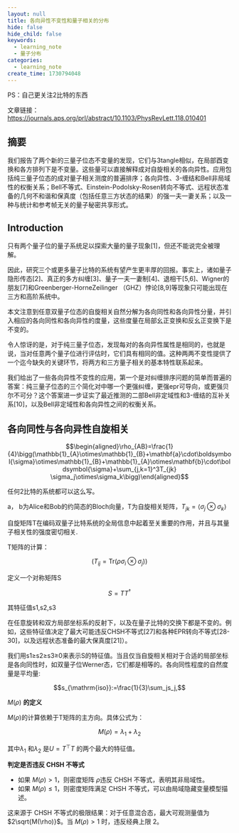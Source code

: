 ```yaml
---
layout: null
title: 各向异性不变性和量子相关的分布
hide: false
hide_child: false
keywords:
  - learning_note
  - 量子分布
categories:
  - learning_note
create_time: 1730794048
---
```



PS：自己更关注2比特的东西

文章链接：https://journals.aps.org/prl/abstract/10.1103/PhysRevLett.118.010401

## 摘要

我们报告了两个新的三量子位态不变量的发现，它们与3tangle相似，在局部酉变换和各方排列下是不变量。这些量可以直接解释成对自旋相关的各向异性。应用包括纯三量子位态的成对量子相关测度的普遍排序；各向异性、3-缠结和Bell非局域性的权衡关系；Bell不等式、Einstein-Podolsky-Rosen转向不等式、远程状态准备的几何不和谐和保真度（包括任意三方状态的结果）的强一夫一妻关系；以及一种与统计和参考帧无关的量子秘密共享形式。

## Introduction

只有两个量子位的量子系统足以探索大量的量子现象[1]，但还不能说完全被理解。

因此，研究三个或更多量子比特的系统有望产生更丰厚的回报。事实上，诸如量子隐形传态[2]、真正的多方纠缠[3]、量子一夫一妻制[4]、退相干[5,6]、Wigner的朋友[7]和Greenberger-HorneZeilinger （GHZ）悖论[8,9]等现象只可能出现在三方和高阶系统中。

本文注意到任意双量子位态的自旋相关自然分解为各向同性和各向异性分量，并引入相应的各向同性和各向异性的度量，这些度量在局部幺正变换和反幺正变换下是不变的。

令人惊讶的是，对于纯三量子位态，发现每对的各向异性属性是相同的，也就是说，当对任意两个量子位进行评估时，它们具有相同的值。这种两两不变性提供了一个迄今缺失的关键环节，将两方和三方量子相关的基本特性联系起来。

我们给出了一些各向异性不变性的应用，第一个是对纠缠排序问题的简单而普遍的答案：纯三量子位态的三个简化对中哪一个更强纠缠，更强epr可导向，或更强贝尔不可分？这个答案进一步证实了最近推测的二部Bell非定域性和3-缠结的互补关系[10]，以及Bell非定域性和各向异性之间的权衡关系。

## 各向同性与各向异性自旋相关

$$\begin{aligned}\rho_{AB}=\frac{1}{4}\bigg(\mathbb{1}_{A}\otimes\mathbb{1}_{B}+\mathbf{a}\cdot\boldsymbol{\sigma}\otimes\mathbb{1}_{B}+\mathbb{1}_{A}\otimes\mathbf{b}\cdot\boldsymbol{\sigma}+\sum_{j,k=1}^3T_{jk} \sigma_j\otimes\sigma_k\bigg)\end{aligned}$$

任何2比特的系统都可以这么写。

a， b为Alice和Bob的约简态的Bloch向量，T为自旋相关矩阵，$T_{jk}=\langle\sigma_{j}\otimes\sigma_{k}\rangle$

自旋矩阵T在编码双量子比特系统的全局信息中起着至关重要的作用，并且与其量子相关性的强度密切相关.

T矩阵的计算：

$$( T_{ij} = \text{Tr}(\rho\sigma_i \otimes \sigma_j) )$$

定义一个对称矩阵S

$$S=TT^{\dagger}$$

其特征值s1,s2,s3

在任意旋转和双方局部坐标系的反射下，以及在量子比特的交换下都是不变的。例如，这些特征值决定了最大可能违反CHSH不等式[27]和各种EPR转向不等式[28-30]，以及远程状态准备的最大保真度[21]）。

我们用s1≥s2≥s3≥0来表示S的特征值。当且仅当自旋相关相对于合适的局部坐标是各向同性时，如双量子位Werner态，它们都是相等的。各向同性程度的自然度量是平均量:

$$s_{\mathrm{iso}}:=\frac{1}{3}\sum_js_j,$$

$M(\rho)$ **的定义**

$M(\rho)$的计算依赖于T矩阵的主方向。具体公式为：

$$M(\rho) = \lambda_1 + \lambda_2$$

其中$\lambda_1$ 和$\lambda_2$ 是$U = T^\top T$ 的两个最大的特征值。

 **判定是否违反 CHSH 不等式**

- 如果 $M(\rho) > 1$，则密度矩阵 $\rho$违反 CHSH 不等式，表明其非局域性。
- 如果 $M(\rho) \leq 1$，则密度矩阵满足 CHSH 不等式，可以由局域隐藏变量模型描述。

这来源于 CHSH 不等式的极限结果：对于任意混合态，最大可观测量值为 $2\sqrt{M(\rho)}$。当 $M(\rho) > 1$ 时，违反经典上限 2。

## 

